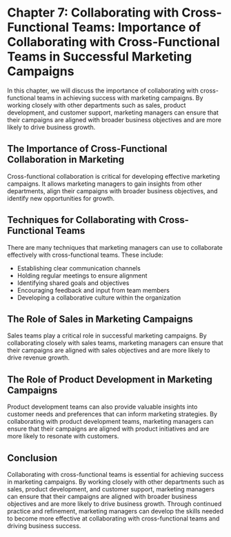 Chapter 7: Collaborating with Cross-Functional Teams: Importance of Collaborating with Cross-Functional Teams in Successful Marketing Campaigns
===============================================================================================================================================

In this chapter, we will discuss the importance of collaborating with cross-functional teams in achieving success with marketing campaigns. By working closely with other departments such as sales, product development, and customer support, marketing managers can ensure that their campaigns are aligned with broader business objectives and are more likely to drive business growth.

The Importance of Cross-Functional Collaboration in Marketing
-------------------------------------------------------------

Cross-functional collaboration is critical for developing effective marketing campaigns. It allows marketing managers to gain insights from other departments, align their campaigns with broader business objectives, and identify new opportunities for growth.

Techniques for Collaborating with Cross-Functional Teams
--------------------------------------------------------

There are many techniques that marketing managers can use to collaborate effectively with cross-functional teams. These include:

* Establishing clear communication channels
* Holding regular meetings to ensure alignment
* Identifying shared goals and objectives
* Encouraging feedback and input from team members
* Developing a collaborative culture within the organization

The Role of Sales in Marketing Campaigns
----------------------------------------

Sales teams play a critical role in successful marketing campaigns. By collaborating closely with sales teams, marketing managers can ensure that their campaigns are aligned with sales objectives and are more likely to drive revenue growth.

The Role of Product Development in Marketing Campaigns
------------------------------------------------------

Product development teams can also provide valuable insights into customer needs and preferences that can inform marketing strategies. By collaborating with product development teams, marketing managers can ensure that their campaigns are aligned with product initiatives and are more likely to resonate with customers.

Conclusion
----------

Collaborating with cross-functional teams is essential for achieving success in marketing campaigns. By working closely with other departments such as sales, product development, and customer support, marketing managers can ensure that their campaigns are aligned with broader business objectives and are more likely to drive business growth. Through continued practice and refinement, marketing managers can develop the skills needed to become more effective at collaborating with cross-functional teams and driving business success.
